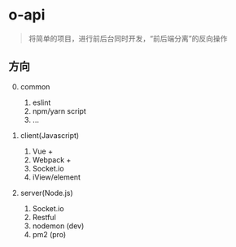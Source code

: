 # o-api

> 将简单的项目，进行前后台同时开发，“前后端分离”的反向操作

## 方向

0. common
    1. eslint
    2. npm/yarn script
    3. ...

1. client(Javascript)
    1. Vue +
    2. Webpack +
    3. Socket.io
    4. iView/element

2. server(Node.js)
    1. Socket.io
    2. Restful
    3. nodemon (dev)
    4. pm2 (pro)
